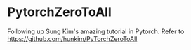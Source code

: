 # PytorchZeroToAll
Following up Sung Kim's amazing tutorial in Pytorch.
Refer to https://github.com/hunkim/PyTorchZeroToAll
